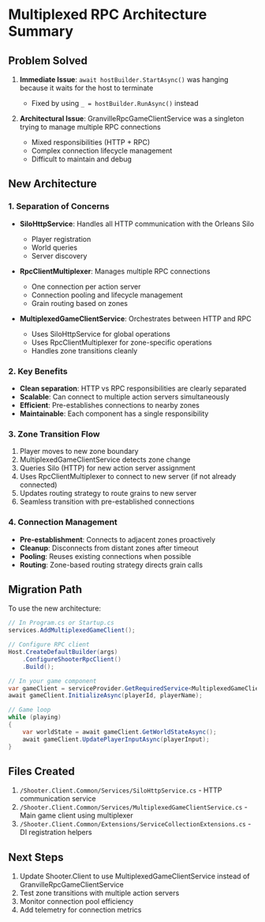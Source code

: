 # Multiplexed RPC Architecture Summary

## Problem Solved

1. **Immediate Issue**: `await hostBuilder.StartAsync()` was hanging because it waits for the host to terminate
   - Fixed by using `_ = hostBuilder.RunAsync()` instead

2. **Architectural Issue**: GranvilleRpcGameClientService was a singleton trying to manage multiple RPC connections
   - Mixed responsibilities (HTTP + RPC)
   - Complex connection lifecycle management
   - Difficult to maintain and debug

## New Architecture

### 1. **Separation of Concerns**

- **SiloHttpService**: Handles all HTTP communication with the Orleans Silo
  - Player registration
  - World queries
  - Server discovery
  
- **RpcClientMultiplexer**: Manages multiple RPC connections
  - One connection per action server
  - Connection pooling and lifecycle management
  - Grain routing based on zones

- **MultiplexedGameClientService**: Orchestrates between HTTP and RPC
  - Uses SiloHttpService for global operations
  - Uses RpcClientMultiplexer for zone-specific operations
  - Handles zone transitions cleanly

### 2. **Key Benefits**

- **Clean separation**: HTTP vs RPC responsibilities are clearly separated
- **Scalable**: Can connect to multiple action servers simultaneously
- **Efficient**: Pre-establishes connections to nearby zones
- **Maintainable**: Each component has a single responsibility

### 3. **Zone Transition Flow**

1. Player moves to new zone boundary
2. MultiplexedGameClientService detects zone change
3. Queries Silo (HTTP) for new action server assignment
4. Uses RpcClientMultiplexer to connect to new server (if not already connected)
5. Updates routing strategy to route grains to new server
6. Seamless transition with pre-established connections

### 4. **Connection Management**

- **Pre-establishment**: Connects to adjacent zones proactively
- **Cleanup**: Disconnects from distant zones after timeout
- **Pooling**: Reuses existing connections when possible
- **Routing**: Zone-based routing strategy directs grain calls

## Migration Path

To use the new architecture:

```csharp
// In Program.cs or Startup.cs
services.AddMultiplexedGameClient();

// Configure RPC client
Host.CreateDefaultBuilder(args)
    .ConfigureShooterRpcClient()
    .Build();

// In your game component
var gameClient = serviceProvider.GetRequiredService<MultiplexedGameClientService>();
await gameClient.InitializeAsync(playerId, playerName);

// Game loop
while (playing)
{
    var worldState = await gameClient.GetWorldStateAsync();
    await gameClient.UpdatePlayerInputAsync(playerInput);
}
```

## Files Created

1. `/Shooter.Client.Common/Services/SiloHttpService.cs` - HTTP communication service
2. `/Shooter.Client.Common/Services/MultiplexedGameClientService.cs` - Main game client using multiplexer
3. `/Shooter.Client.Common/Extensions/ServiceCollectionExtensions.cs` - DI registration helpers

## Next Steps

1. Update Shooter.Client to use MultiplexedGameClientService instead of GranvilleRpcGameClientService
2. Test zone transitions with multiple action servers
3. Monitor connection pool efficiency
4. Add telemetry for connection metrics